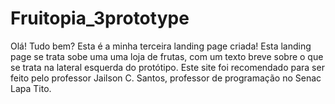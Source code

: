# Fruitopia_3prototype
Olá! Tudo bem? Esta é a minha terceira landing page criada! Esta landing page se trata sobe uma uma loja de frutas, com um texto breve sobre o que se trata na lateral esquerda do protótipo. Este site foi recomendado para ser feito pelo professor Jailson C. Santos, professor de programação no Senac Lapa Tito.
